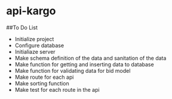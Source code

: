 # api-kargo

##To Do List
- Initialize project
- Configure database
- Initialiaze server
- Make schema definition of the data and sanitation of the data
- Make function for getting and inserting data to database
- Make function for validating data for bid model
- Make route for each api
- Make sorting function
- Make test for each route in the api
